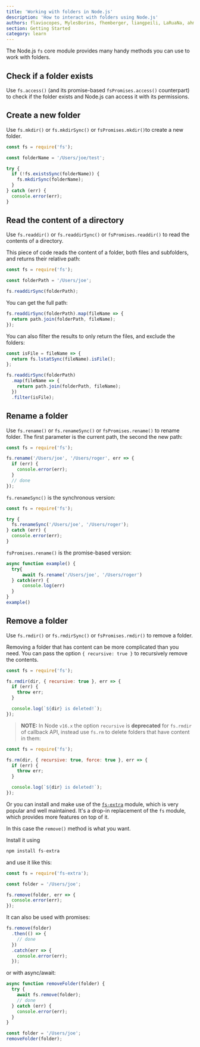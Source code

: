 ```yaml
---
title: 'Working with folders in Node.js'
description: 'How to interact with folders using Node.js'
authors: flaviocopes, MylesBorins, fhemberger, liangpeili, LaRuaNa, ahmadawais
section: Getting Started
category: learn
---
```


The Node.js `fs` core module provides many handy methods you can use to work with folders.

## Check if a folder exists

Use `fs.access()` (and its promise-based `fsPromises.access()` counterpart) to check if the folder exists and Node.js can access it with its permissions.

## Create a new folder

Use `fs.mkdir()` or `fs.mkdirSync()` or `fsPromises.mkdir()`to create a new folder.

```js
const fs = require('fs');

const folderName = '/Users/joe/test';

try {
  if (!fs.existsSync(folderName)) {
    fs.mkdirSync(folderName);
  }
} catch (err) {
  console.error(err);
}
```

## Read the content of a directory

Use `fs.readdir()` or `fs.readdirSync()` or `fsPromises.readdir()` to read the contents of a directory.

This piece of code reads the content of a folder, both files and subfolders, and returns their relative path:

```js
const fs = require('fs');

const folderPath = '/Users/joe';

fs.readdirSync(folderPath);
```

You can get the full path:

```js
fs.readdirSync(folderPath).map(fileName => {
  return path.join(folderPath, fileName);
});
```

You can also filter the results to only return the files, and exclude the folders:

```js
const isFile = fileName => {
  return fs.lstatSync(fileName).isFile();
};

fs.readdirSync(folderPath)
  .map(fileName => {
    return path.join(folderPath, fileName);
  })
  .filter(isFile);
```

## Rename a folder

Use `fs.rename()` or `fs.renameSync()` or `fsPromises.rename()` to rename folder. The first parameter is the current path, the second the new path:

```js
const fs = require('fs');

fs.rename('/Users/joe', '/Users/roger', err => {
  if (err) {
    console.error(err);
  }
  // done
});
```

`fs.renameSync()` is the synchronous version:

```js
const fs = require('fs');

try {
  fs.renameSync('/Users/joe', '/Users/roger');
} catch (err) {
  console.error(err);
}
```

`fsPromises.rename()` is the promise-based version:

```js
async function example() {
  try{
      await fs.rename('/Users/joe', '/Users/roger')
  } catch(err) {
      console.log(err)
  }
}
example()
```

## Remove a folder

Use `fs.rmdir()` or `fs.rmdirSync()` or `fsPromises.rmdir()` to remove a folder.

Removing a folder that has content can be more complicated than you need. You can pass the option `{ recursive: true }` to recursively remove the contents.

```js
const fs = require('fs');

fs.rmdir(dir, { recursive: true }, err => {
  if (err) {
    throw err;
  }

  console.log(`${dir} is deleted!`);
});
```

> **NOTE:** In Node `v16.x` the option `recursive` is **deprecated** for `fs.rmdir` of callback API, instead use `fs.rm` to delete folders that have content in them:

```js
const fs = require('fs');

fs.rm(dir, { recursive: true, force: true }, err => {
  if (err) {
    throw err;
  }

  console.log(`${dir} is deleted!`);
});
```

Or you can install and make use of the [`fs-extra`](https://www.npmjs.com/package/fs-extra) module, which is very popular and well maintained. It's a drop-in replacement of the `fs` module, which provides more features on top of it.

In this case the `remove()` method is what you want.

Install it using

```bash
npm install fs-extra
```

and use it like this:

```js
const fs = require('fs-extra');

const folder = '/Users/joe';

fs.remove(folder, err => {
  console.error(err);
});
```

It can also be used with promises:

```js
fs.remove(folder)
  .then(() => {
    // done
  })
  .catch(err => {
    console.error(err);
  });
```

or with async/await:

```js
async function removeFolder(folder) {
  try {
    await fs.remove(folder);
    // done
  } catch (err) {
    console.error(err);
  }
}

const folder = '/Users/joe';
removeFolder(folder);
```
